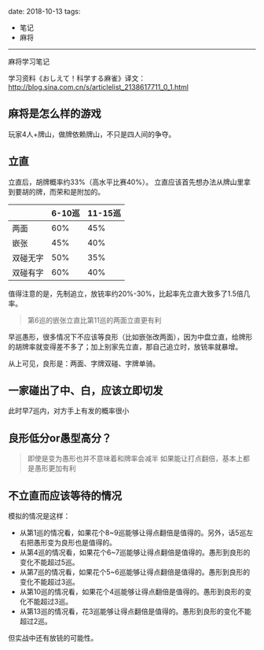
date: 2018-10-13
tags: 
- 笔记
- 麻将

---

麻将学习笔记

<!--more-->

学习资料《おしえて！科学する麻雀》译文：
http://blog.sina.com.cn/s/articlelist_2138617711_0_1.html


## 麻将是怎么样的游戏

玩家4人+牌山，做牌依赖牌山，不只是四人间的争夺。

## 立直

立直后，胡牌概率约33%（高水平比赛40%）。
立直应该首先想办法从牌山里拿到要胡的牌，而荣和是附加的。


|           | 6-10巡 | 11-15巡 |
| --------- | ------ | ------- |
| 两面      | 60%    | 45%     |
| 嵌张      | 45%    | 40%     |
| 双碰无字  | 50%    | 35%     |
| 双碰有字  | 60%    | 40%     |

值得注意的是，先制追立，放铳率约20%-30%，比起率先立直大致多了1.5倍几率。

> 第6巡的嵌张立直比第11巡的两面立直更有利

早巡愚形，很多情况下不应该等良形（比如嵌张改两面），因为中盘立直，给牌形的胡牌率就变得差不多了；加上别家先立直，那自己追立时，放铳率就暴增。

从上可见，良形是：两面、字牌双碰、字牌单骑。

## 一家碰出了中、白，应该立即切发

此时早7巡内，对方手上有发的概率很小

## 良形低分or愚型高分？

> 即使是变为愚形也并不意味着和牌率会减半
> 如果能让打点翻倍，基本上都是愚形更加有利

## 不立直而应该等待的情况

模拟的情况是这样：

* 从第1巡的情况看，如果花个8~9巡能够让得点翻倍是值得的。另外，话5巡左右把愚形变为良形也是值得的。
* 从第4巡的情况看，如果花个6~7巡能够让得点翻倍是值得的。愚形到良形的变化不能超过5巡。
* 从第7巡的情况看，如果花个5~6巡能够让得点翻倍是值得的。愚形到良形的变化不能超过3巡。
* 从第10巡的情况看，如果花个4巡能够让得点翻倍是值得的。愚形到良形的变化不能超过3巡。
* 从第13巡的情况看，花3巡能够让得点翻倍是值得的。愚形到良形的变化不能超过2巡。

但实战中还有放铳的可能性。

 